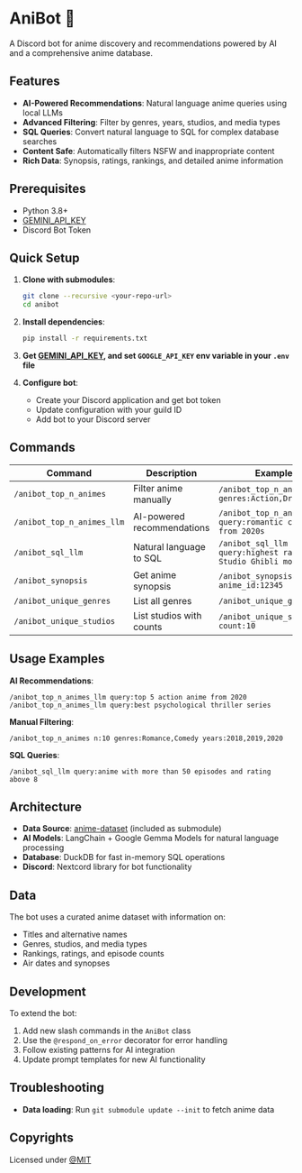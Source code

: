 # AniBot 🎌

A Discord bot for anime discovery and recommendations powered by AI and a comprehensive anime database.

## Features

- **AI-Powered Recommendations**: Natural language anime queries using local LLMs
- **Advanced Filtering**: Filter by genres, years, studios, and media types
- **SQL Queries**: Convert natural language to SQL for complex database searches
- **Content Safe**: Automatically filters NSFW and inappropriate content
- **Rich Data**: Synopsis, ratings, rankings, and detailed anime information

## Prerequisites

- Python 3.8+
- [GEMINI\_API\_KEY](https://ai.google.dev/gemini-api/docs/api-key)
- Discord Bot Token

## Quick Setup

1. **Clone with submodules**:
   ```bash
   git clone --recursive <your-repo-url>
   cd anibot
   ```

2. **Install dependencies**:
   ```bash
   pip install -r requirements.txt
   ```

3. **Get [GEMINI_API_KEY](https://ai.google.dev/gemini-api/docs/api-key), and set `GOOGLE_API_KEY` env variable in your `.env` file**

4. **Configure bot**:
   - Create your Discord application and get bot token
   - Update configuration with your guild ID
   - Add bot to your Discord server

## Commands

| Command | Description | Example |
|---------|-------------|---------|
| `/anibot_top_n_animes` | Filter anime manually | `/anibot_top_n_animes n:5 genres:Action,Drama` |
| `/anibot_top_n_animes_llm` | AI-powered recommendations | `/anibot_top_n_animes_llm query:romantic comedy from 2020s` |
| `/anibot_sql_llm` | Natural language to SQL | `/anibot_sql_llm query:highest rated Studio Ghibli movies` |
| `/anibot_synopsis` | Get anime synopsis | `/anibot_synopsis anime_id:12345` |
| `/anibot_unique_genres` | List all genres | `/anibot_unique_genres` |
| `/anibot_unique_studios` | List studios with counts | `/anibot_unique_studios count:10` |

## Usage Examples

**AI Recommendations**:
```
/anibot_top_n_animes_llm query:top 5 action anime from 2020
/anibot_top_n_animes_llm query:best psychological thriller series
```

**Manual Filtering**:
```
/anibot_top_n_animes n:10 genres:Romance,Comedy years:2018,2019,2020
```

**SQL Queries**:
```
/anibot_sql_llm query:anime with more than 50 episodes and rating above 8
```

## Architecture

- **Data Source**: [anime-dataset](https://github.com/meesvandongen/anime-dataset) (included as submodule)
- **AI Models**: LangChain + Google Gemma Models for natural language processing
- **Database**: DuckDB for fast in-memory SQL operations
- **Discord**: Nextcord library for bot functionality

## Data

The bot uses a curated anime dataset with information on:
- Titles and alternative names
- Genres, studios, and media types
- Rankings, ratings, and episode counts
- Air dates and synopses

## Development

To extend the bot:
1. Add new slash commands in the `AniBot` class
2. Use the `@respond_on_error` decorator for error handling
3. Follow existing patterns for AI integration
4. Update prompt templates for new AI functionality

## Troubleshooting

- **Data loading**: Run `git submodule update --init` to fetch anime data

## Copyrights
Licensed under [@MIT](./LICENSE)
